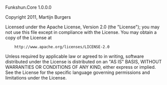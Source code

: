 ﻿Funkshun.Core 1.0.0.0

Copyright 2011, Martijn Burgers
  
Licensed under the Apache License, Version 2.0 (the "License");
you may not use this file except in compliance with the License.
You may obtain a copy of the License at
  
        http://www.apache.org/licenses/LICENSE-2.0
  
Unless required by applicable law or agreed to in writing, software
distributed under the License is distributed on an "AS IS" BASIS,
WITHOUT WARRANTIES OR CONDITIONS OF ANY KIND, either express or implied.
See the License for the specific language governing permissions and
limitations under the License.
